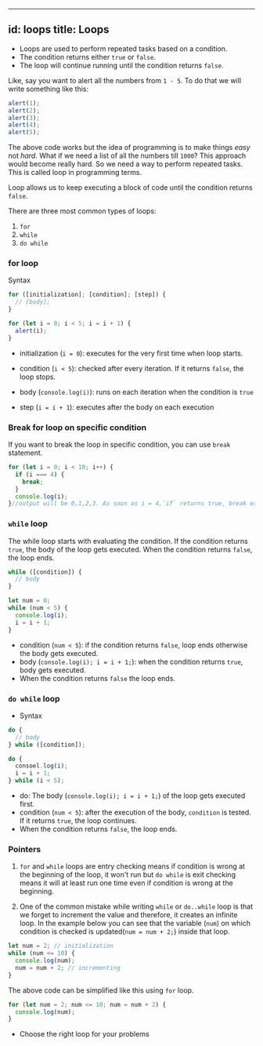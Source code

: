 
---
id: loops
title: Loops
---

- Loops are used to perform repeated tasks based on a condition.
- The condition returns either `true` or `false`.
- The loop will continue running until the condition returns `false`.

Like, say you want to alert all the numbers from `1 - 5`. To do that we will write something like this:

```js
alert(1);
alert(2);
alert(3);
alert(4);
alert(5);
```

The above code works but the idea of programming is to make things _easy_ not _hard._ What if we need a list of all the numbers till `1000`? This approach would become really hard. So we need a way to perform repeated tasks. This is called loop in programming terms.

Loop allows us to keep executing a block of code until the condition returns `false`.

There are three most common types of loops:

1. `for`
2. `while`
3. `do while`

### for loop

Syntax

```js
for ([initialization]; [condition]; [step]) {
  // [body];
}
```

```js
for (let i = 0; i < 5; i = i + 1) {
  alert(i);
}
```

- initialization (`i = 0`): executes for the very first time when loop starts.

- condition (`i < 5`): checked after every iteration. If it returns `false`, the loop stops.

- body (`console.log(i)`): runs on each iteration when the condition is `true`

- step (`i = i + 1`): executes after the body on each execution

### Break for loop on specific condition

If you want to break the loop in specific condition, you can use `break` statement.

```js
for (let i = 0; i < 10; i++) {
  if (i === 4) {
    break;
  }
  console.log(i);
}//output will be 0,1,2,3. As soon as i = 4,`if` returns true, break executes and hence the execution comes out of the loop
```

### `while` loop

The while loop starts with evaluating the condition. If the condition returns `true`, the body of the loop gets executed. When the condition returns `false`, the loop ends.

```js
while ([condition]) {
  // body
}
```

```js
let num = 0;
while (num < 5) {
  console.log(i);
  i = i + 1;
}
```

- condition (`num < 5`): if the condition returns `false`, loop ends otherwise the body gets executed.
- body (`console.log(i); i = i + 1;`): when the condition returns `true`, body gets executed.
- When the condition returns `false` the loop ends.

### `do while` loop

- Syntax

```js
do {
  // body
} while ([condition]);
```

```js
do {
  consoel.log(i);
  i = i + 1;
} while (i < 5);
```

- do: The body (`console.log(i); i = i + 1;`) of the loop gets executed first.
- condition (`num < 5`): after the execution of the body, `condition` is tested. If it returns `true`, the loop continues.
- When the condition returns `false`, the loop ends.

### Pointers

1. `for` and `while` loops are entry checking means if condition is wrong at the beginning of the loop, it won't run but `do while` is exit checking means it will at least run one time even if condition is wrong at the beginning.

2. One of the common mistake while writing `while` or `do..while` loop is that we forget to increment the value and therefore, it creates an infinite loop. In the example below you can see that the variable (`num`) on which condition is checked is updated(`num = num + 2;`) inside that loop.

```js {4}
let num = 2; // initialization
while (num <= 10) {
  console.log(num);
  num = num + 2; // incrementing
}
```

The above code can be simplified like this using `for` loop.

```js
for (let num = 2; num <= 10; num = num + 2) {
  console.log(num);
}
```

- Choose the right loop for your problems
